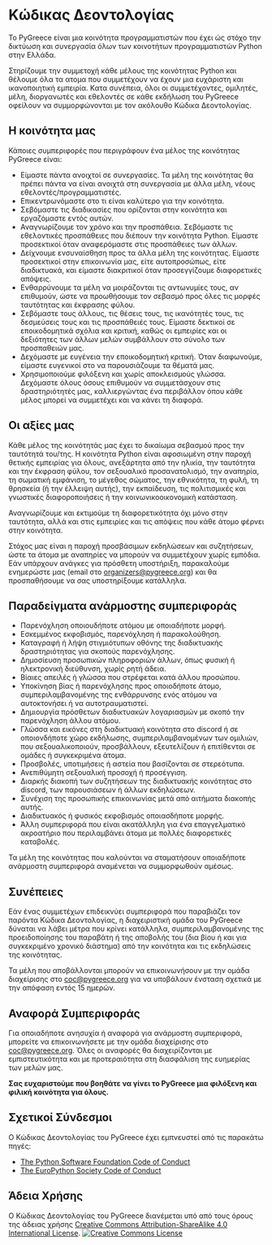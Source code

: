 # Κώδικας Δεοντολογίας

Το PyGreece είναι μια κοινότητα προγραμματιστών που έχει ώς στόχο την δικτύωση και
συνεργασία όλων των κοινοτήτων προγραμματιστών Python στην Ελλάδα.

Στηρίζουμε την συμμετοχή κάθε μέλους της κοινότητας Python και θέλουμε όλα τα ατομα που
συμμετέχουν να έχουν μια ευχάριστη και ικανοποιητική εμπειρία. Κατα συνέπεια, όλοι οι
συμμετέχοντες, ομιλητές, μέλη, διοργανωτές και εθελοντές σε κάθε εκδήλωση του PyGreece
οφείλουν να συμμορφώνονται με τον ακόλουθο Κώδικα Δεοντολογίας.

## Η κοινότητα μας

Κάποιες συμπεριφορές που περιγράφουν ένα μέλος της κοινότητας PyGreece είναι:

- Είμαστε πάντα ανοιχτοί σε συνεργασίες. Τα μέλη της κοινότητας θα πρέπει πάντα να είναι
    ανοιχτά στη συνεργασία με άλλα μέλη, νέους εθελοντές/προγραμματιστές.
- Επικεντρωνόμαστε στο τι είναι καλύτερο για την κοινότητα.
- Σεβόμαστε τις διαδικασίες που ορίζονται στην κοινότητα και εργαζόμαστε εντός αυτών.
- Αναγνωρίζουμε τον χρόνο και την προσπάθεια. Σεβόμαστε τις εθελοντικές προσπάθειες που
    διέπουν την κοινότητα Python. Είμαστε προσεκτικοί όταν αναφερόμαστε στις προσπάθειες
    των άλλων.
- Δείχνουμε ενσυναίσθηση προς τα άλλα μέλη της κοινότητας. Είμαστε προσεκτικοί στην
    επικοινωνία μας, είτε αυτοπροσώπως, είτε διαδικτυακά, και είμαστε διακριτικοί όταν
    προσεγγίζουμε διαφορετικές απόψεις.
- Ενθαρρύνουμε τα μέλη να μοιράζονται τις αντωνυμίες τους, αν επιθυμούν, ώστε να
    προωθήσουμε τον σεβασμό προς όλες τις μορφές ταυτότητας και έκφρασης φύλου.
- Σεβόμαστε τους άλλους, τις θέσεις τους, τις ικανότητές τους, τις δεσμεύσεις τους και τις
    προσπάθειές τους. Είμαστε δεκτικοί σε εποικοδομητικά σχόλια και κριτική, καθώς οι
    εμπειρίες και οι δεξιότητες των άλλων μελών συμβάλλουν στο σύνολο των προσπαθειών μας.
- Δεχόμαστε με ευγένεια την εποικοδομητική κριτική. Όταν διαφωνούμε, είμαστε ευγενικοί στο
    να παρουσιάζουμε τα θέματά μας.
- Χρησιμοποιούμε φιλόξενη και χωρίς αποκλεισμούς γλώσσα. Δεχόμαστε όλους όσους επιθυμούν
    να συμμετάσχουν στις δραστηριότητές μας, καλλιεργώντας ένα περιβάλλον όπου κάθε μέλος
    μπορεί να συμμετέχει και να κάνει τη διαφορά.

## Οι αξίες μας

Κάθε μέλος της κοινότητάς μας έχει το δικαίωμα σεβασμού προς την ταυτότητά του/της. Η
κοινότητα Python είναι αφοσιωμένη στην παροχή θετικής εμπειρίας για όλους, ανεξάρτητα από
την ηλικία, την ταυτότητα και την έκφραση φύλου, τον σεξουαλικό προσανατολισμό, την
αναπηρία, τη σωματική εμφάνιση, το μέγεθος σώματος, την εθνικότητα, τη φυλή, τη θρησκεία
(ή την έλλειψη αυτής), την εκπαίδευση, τις πολιτισμικές και γνωστικές διαφοροποιήσεις ή
την κοινωνικοοικονομική κατάσταση.

Αναγνωρίζουμε και εκτιμούμε τη διαφορετικότητα όχι μόνο στην ταυτότητα, αλλά και στις
εμπειρίες και τις απόψεις που κάθε άτομο φέρνει στην κοινότητα.

Στόχος μας είναι η παροχή προσβάσιμων εκδηλώσεων και συζητήσεων, ώστε τα άτομα με
αναπηρίες να μπορούν να συμμετέχουν χωρίς εμπόδια. Εάν υπάρχουν ανάγκες για πρόσθετη
υποστήριξη, παρακαλούμε ενημερώστε μας (email στο organizers@pygreece.org) και θα προσπαθήσουμε να σας υποστηρίξουμε
κατάλληλα.

## Παραδείγματα ανάρμοστης συμπεριφοράς

- Παρενόχληση οποιουδήποτε ατόμου με οποιαδήποτε μορφή.
- Εσκεμμένος εκφοβισμός, παρενόχληση ή παρακολούθηση.
- Καταγραφή ή λήψη στιγμιότυπων οθόνης της διαδικτυακής δραστηριότητας για σκοπούς
    παρενόχλησης.
- Δημοσίευση προσωπικών πληροφοριών άλλων, όπως φυσική ή ηλεκτρονική διεύθυνση, χωρίς ρητή
    άδεια.
- Βίαιες απειλές ή γλώσσα που στρέφεται κατά άλλου προσώπου.
- Υποκίνηση βίας ή παρενόχλησης προς οποιοδήποτε άτομο, συμπεριλαμβανομένης της
    ενθάρρυνσης ενός ατόμου να αυτοκτονήσει ή να αυτοτραυματιστεί.
- Δημιουργία πρόσθετων διαδικτυακών λογαριασμών με σκοπό την παρενόχληση άλλου ατόμου.
- Γλώσσα και εικόνες στη διαδικτυακή κοινότητα στο discord ή σε οποιονδήποτε χώρο
    εκδήλωσης, συμπεριλαμβανομένων των ομιλιών, που σεξουαλικοποιούν, προσβάλλουν,
    εξευτελίζουν ή επιτίθενται σε ομάδες ή συγκεκριμένα άτομα.
- Προσβολές, υποτιμήσεις ή αστεία που βασίζονται σε στερεότυπα.
- Ανεπιθύμητη σεξουαλική προσοχή ή προσέγγιση.
- Διαρκής διακοπή των συζητήσεων της διαδικτυακής κοινότητας στο discord, των παρουσιάσεων
    ή άλλων εκδηλώσεων.
- Συνέχιση της προσωπικής επικοινωνίας μετά από αιτήματα διακοπής αυτής.
- Διαδικτυακός ή φυσικός εκφοβισμός οποιασδήποτε μορφής.
- Άλλη συμπεριφορά που είναι ακατάλληλη για ένα επαγγελματικό ακροατήριο που περιλαμβάνει
    άτομα με πολλές διαφορετικές καταβολές.

Τα μέλη της κοινότητας που καλούνται να σταματήσουν οποιαδήποτε ανάρμοστη συμπεριφορά
αναμένεται να συμμορφωθούν αμέσως.

## Συνέπειες

Εάν ένας συμμετέχων επιδεικνύει συμπεριφορά που παραβιάζει τον παρόντα Κώδικα
Δεοντολογίας, η διαχειριστική ομάδα του PyGreece δύναται να λάβει μέτρα που κρίνει
κατάλληλα, συμπεριλαμβανομένης της προειδοποίησης του παραβάτη ή της αποβολής του (δια
βίου ή και για συγκεκριμένο χρονικό διάστημα) από την κοινότητα και τις εκδηλώσεις της
κοινότητας.

Τα μέλη που αποβάλλονται μπορούν να επικοινωνήσουν με την ομάδα διαχείρισης στο
[coc@pygreece.org](mailto:coc@pygreece.org) για να υποβάλουν ένσταση σχετικά με την
απόφαση εντός 15 ημερών.

## Αναφορά Συμπεριφοράς

Για οποιαδήποτε ανησυχία ή αναφορά για ανάρμοστη συμπεριφορά, μπορείτε να επικοινωνήσετε
με την ομάδα διαχείρισης στο [coc@pygreece.org](mailto:coc@pygreece.org). Όλες οι αναφορές
θα διαχειρίζονται με εμπιστευτικότητα και με προτεραιότητα στη διασφάλιση της ευημερίας
των μελών μας.

**Σας ευχαριστούμε που βοηθάτε να γίνει το PyGreece μια φιλόξενη και φιλική κοινότητα για
όλους.**

## Σχετικοί Σύνδεσμοι

Ο Κώδικας Δεοντολογίας του PyGreece έχει εμπνευστεί από τις παρακάτω πηγές:

- [The Python Software Foundation Code of Conduct](https://policies.python.org/python.org/code-of-conduct)
- [The EuroPython Society Code of Conduct](https://www.europython-society.org/coc/)

## Άδεια Χρήσης

Ο Κώδικας Δεοντολογίας του PyGreece διανέμεται υπό από τους όρους της άδειας χρήσης
[Creative Commons Attribution-ShareAlike 4.0 International License](https://creativecommons.org/licenses/by-sa/4.0/).
[![Creative Commons License](https://licensebuttons.net/l/by-sa/3.0/88x31.png)](http://creativecommons.org/licenses/by-sa/4.0/)
